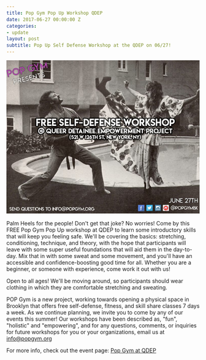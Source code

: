```yaml
---
title: Pop Gym Pop Up Workshop QDEP
date: 2017-06-27 00:00:00 Z
categories:
- update
layout: post
subtitle: Pop Up Self Defense Workshop at the QDEP on 06/27!
---
```


![Pop Gym at QDEP](/assets/qdep.jpg)

Palm Heels for the people! Don't get that joke? No worries! Come by this FREE Pop Gym Pop Up workshop at QDEP to learn some introductory skills that will keep you feeling safe. We'll be covering the basics: stretching, conditioning, technique, and theory, with the hope that participants will leave with some super useful foundations that will aid them in the day-to-day. Mix that in with some sweat and some movement, and you'll have an accessible and confidence-boosting good time for all. Whether you are a beginner, or someone with experience, come work it out with us!

Open to all ages! We'll be moving around, so participants should wear clothing in which they are comfortable stretching and sweating.

POP Gym is a new project, working towards opening a physical space in Brooklyn that offers free self-defense, fitness, and skill share classes 7 days a week. As we continue planning, we invite you to come by any of our events this summer! Our workshops have been described as, "fun", "holistic" and "empowering", and for any questions, comments, or inquiries for future workshops for you or your organizations, email us at info@popgym.org


For more info, check out the event page: [Pop Gym at QDEP](https://www.facebook.com/events/144164639472338/)
